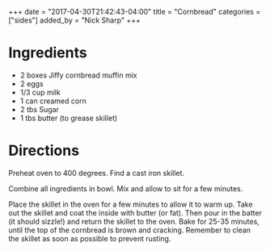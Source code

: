 +++
date = "2017-04-30T21:42:43-04:00"
title = "Cornbread"
categories = ["sides"]
added_by = "Nick Sharp"
+++

# Ingredients

- 2 boxes Jiffy cornbread muffin mix
- 2 eggs
- 1/3 cup milk
- 1 can creamed corn
- 2 tbs Sugar
- 1 tbs butter (to grease skillet)

# Directions

Preheat oven to 400 degrees. Find a cast iron skillet.

Combine all ingredients in bowl. Mix and allow to sit for a few minutes.

Place the skillet in the oven for a few minutes to allow it to warm up. Take out the skillet and coat the inside with butter (or fat). Then pour in the batter (it should sizzle!) and return the skillet to the oven. Bake for 25-35 minutes, until the top of the cornbread is brown and cracking. Remember to clean the skillet as soon as possible to prevent rusting. 